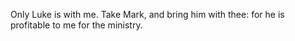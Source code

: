 Only Luke is with me. Take Mark, and bring him with thee: for he is profitable to me for the ministry.
